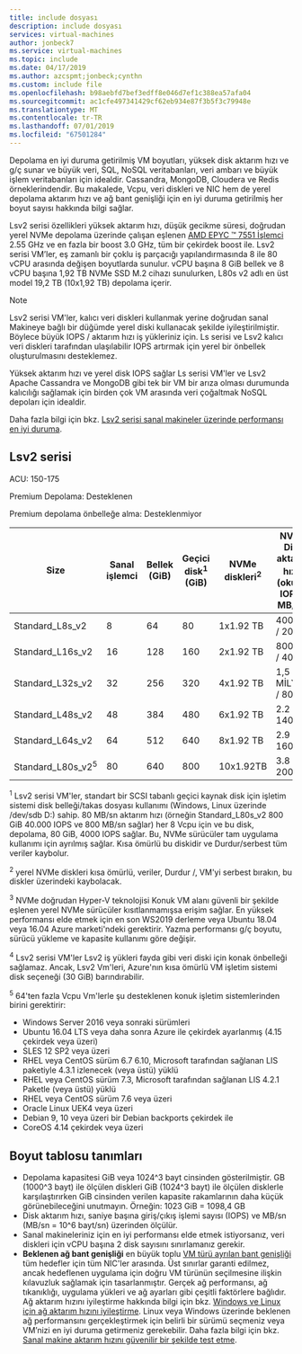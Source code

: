 ```yaml
---
title: include dosyası
description: include dosyası
services: virtual-machines
author: jonbeck7
ms.service: virtual-machines
ms.topic: include
ms.date: 04/17/2019
ms.author: azcspmt;jonbeck;cynthn
ms.custom: include file
ms.openlocfilehash: b98aebfd7bef3edff8e046d7ef1c388ea57afa04
ms.sourcegitcommit: ac1cfe497341429cf62eb934e87f3b5f3c79948e
ms.translationtype: MT
ms.contentlocale: tr-TR
ms.lasthandoff: 07/01/2019
ms.locfileid: "67501284"
---
```

Depolama en iyi duruma getirilmiş VM boyutları, yüksek disk aktarım hızı ve g/ç sunar ve büyük veri, SQL, NoSQL veritabanları, veri ambarı ve büyük işlem veritabanları için idealdir.  Cassandra, MongoDB, Cloudera ve Redis örneklerindendir. Bu makalede, Vcpu, veri diskleri ve NIC hem de yerel depolama aktarım hızı ve ağ bant genişliği için en iyi duruma getirilmiş her boyut sayısı hakkında bilgi sağlar.

Lsv2 serisi özellikleri yüksek aktarım hızı, düşük gecikme süresi, doğrudan yerel NVMe depolama üzerinde çalışan eşlenen [AMD EPYC &trade; 7551 İşlemci](https://www.amd.com/en/products/epyc-7000-series) 2.55 GHz ve en fazla bir boost 3.0 GHz, tüm bir çekirdek boost ile. Lsv2 serisi VM’ler, eş zamanlı bir çoklu iş parçacığı yapılandırmasında 8 ile 80 vCPU arasında değişen boyutlarda sunulur.  vCPU başına 8 GiB bellek ve 8 vCPU başına 1,92 TB NVMe SSD M.2 cihazı sunulurken, L80s v2 adlı en üst model 19,2 TB (10x1,92 TB) depolama içerir.

> [!NOTE]
> Lsv2 serisi VM'ler, kalıcı veri diskleri kullanmak yerine doğrudan sanal Makineye bağlı bir düğümde yerel diski kullanacak şekilde iyileştirilmiştir. Böylece büyük IOPS / aktarım hızı iş yükleriniz için. Ls serisi ve Lsv2 kalıcı veri diskleri tarafından ulaşılabilir IOPS artırmak için yerel bir önbellek oluşturulmasını desteklemez.
>
> Yüksek aktarım hızı ve yerel disk IOPS sağlar Ls serisi VM'ler ve Lsv2 Apache Cassandra ve MongoDB gibi tek bir VM bir arıza olması durumunda kalıcılığı sağlamak için birden çok VM arasında veri çoğaltmak NoSQL depoları için idealdir.
>
> Daha fazla bilgi için bkz. [Lsv2 serisi sanal makineler üzerinde performansı en iyi duruma](../articles/virtual-machines/linux/storage-performance.md).  


## <a name="lsv2-series"></a>Lsv2 serisi

ACU: 150-175

Premium Depolama: Desteklenen

Premium depolama önbelleğe alma: Desteklenmiyor

| Size          | Sanal işlemci | Bellek (GiB) | Geçici disk<sup>1</sup> (GiB) | NVMe diskleri<sup>2</sup> | NVMe Disk aktarım hızı<sup>3</sup> (okuma IOPS / MB/sn) | Maksimum önbelleğe alınmamış veri diski aktarım hızı (IOPS/MB/sn)<sup>4</sup> | Maksimum veri diskleri | Maks NIC / beklenen ağ bant genişliği (MB/sn) |
|---------------|-----------|-------------|--------------------------|----------------|---------------------------------------------------|-------------------------------------------|------------------------------|------------------------------| 
| Standard_L8s_v2   |  8 |  64 |  80 |  1x1.92 TB  | 400000 / 2000  | 8000/160   | 16 | 2 / 3200  |
| Standard_L16s_v2  | 16 | 128 | 160 |  2x1.92 TB  | 800000 / 4000  | 16000/320  | 32 | 4 / 6400  |
| Standard_L32s_v2  | 32 | 256 | 320 |  4x1.92 TB  | 1,5 MİLYON / 8000    | 32000/640  | 32 | 8 / 12800 |
| Standard_L48s_v2  | 48 | 384 | 480 |  6x1.92 TB  | 2.2 M / 14000   | 48000/960  | 32 | 8 / 16000+ |
| Standard_L64s_v2  | 64 | 512 | 640 |  8x1.92 TB  | 2.9 M / 16000   | 64000/1280 | 32 | 8 / 16000+ |
| Standard_L80s_v2<sup>5</sup> | 80 | 640 | 800 | 10x1.92TB   | 3.8 M / 20000   | 80000/1400 | 32 | 8 / 16000+ |

<sup>1</sup> Lsv2 serisi VM'ler, standart bir SCSI tabanlı geçici kaynak disk için işletim sistemi disk belleği/takas dosyası kullanımı (Windows, Linux üzerinde /dev/sdb D:) sahip. 80 MB/sn aktarım hızı (örneğin Standard_L80s_v2 800 GiB 40.000 IOPS ve 800 MB/sn sağlar) her 8 Vcpu için ve bu disk, depolama, 80 GiB, 4000 IOPS sağlar. Bu, NVMe sürücüler tam uygulama kullanımı için ayrılmış sağlar. Kısa ömürlü bu diskidir ve Durdur/serbest tüm veriler kaybolur.

<sup>2</sup> yerel NVMe diskleri kısa ömürlü, veriler, Durdur /, VM'yi serbest bırakın, bu diskler üzerindeki kaybolacak.

<sup>3</sup> NVMe doğrudan Hyper-V teknolojisi Konuk VM alanı güvenli bir şekilde eşlenen yerel NVMe sürücüler kısıtlanmamışsa erişim sağlar.  En yüksek performansı elde etmek için en son WS2019 derleme veya Ubuntu 18.04 veya 16.04 Azure marketi'ndeki gerektirir.  Yazma performansı g/ç boyutu, sürücü yükleme ve kapasite kullanımı göre değişir.

<sup>4</sup> Lsv2 serisi VM'ler Lsv2 iş yükleri fayda gibi veri diski için konak önbelleği sağlamaz.  Ancak, Lsv2 Vm'leri, Azure'nın kısa ömürlü VM işletim sistemi disk seçeneği (30 GiB) barındırabilir.

<sup>5</sup> 64'ten fazla Vcpu Vm'lerle şu desteklenen konuk işletim sistemlerinden birini gerektirir:
- Windows Server 2016 veya sonraki sürümleri
- Ubuntu 16.04 LTS veya daha sonra Azure ile çekirdek ayarlanmış (4.15 çekirdek veya üzeri)
- SLES 12 SP2 veya üzeri
- RHEL veya CentOS sürüm 6.7 6.10, Microsoft tarafından sağlanan LIS paketiyle 4.3.1 izlenecek (veya üstü) yüklü
- RHEL veya CentOS sürüm 7.3, Microsoft tarafından sağlanan LIS 4.2.1 Paketle (veya üstü) yüklü
- RHEL veya CentOS sürüm 7.6 veya üzeri
- Oracle Linux UEK4 veya üzeri
- Debian 9, 10 veya üzeri bir Debian backports çekirdek ile
- CoreOS 4.14 çekirdek veya üzeri


## <a name="size-table-definitions"></a>Boyut tablosu tanımları

- Depolama kapasitesi GiB veya 1024^3 bayt cinsinden gösterilmiştir. GB (1000^3 bayt) ile ölçülen diskleri GiB (1024^3 bayt) ile ölçülen disklerle karşılaştırırken GiB cinsinden verilen kapasite rakamlarının daha küçük görünebileceğini unutmayın. Örneğin: 1023 GiB = 1098,4 GB
- Disk aktarım hızı, saniye başına giriş/çıkış işlemi sayısı (IOPS) ve MB/sn (MB/sn = 10^6 bayt/sn) üzerinden ölçülür.
- Sanal makineleriniz için en iyi performansı elde etmek istiyorsanız, veri diskleri için vCPU başına 2 disk sayısını sınırlamanız gerekir.
- **Beklenen ağ bant genişliği** en büyük toplu [VM türü ayrılan bant genişliği](../articles/virtual-network/virtual-machine-network-throughput.md) tüm hedefler için tüm NIC'ler arasında. Üst sınırlar garanti edilmez, ancak hedeflenen uygulama için doğru VM türünün seçilmesine ilişkin kılavuzluk sağlamak için tasarlanmıştır. Gerçek ağ performansı, ağ tıkanıklığı, uygulama yükleri ve ağ ayarları gibi çeşitli faktörlere bağlıdır. Ağ aktarım hızını iyileştirme hakkında bilgi için bkz. [Windows ve Linux için ağ aktarım hızını iyileştirme](../articles/virtual-network/virtual-network-optimize-network-bandwidth.md). Linux veya Windows üzerinde beklenen ağ performansını gerçekleştirmek için belirli bir sürümü seçmeniz veya VM’nizi en iyi duruma getirmeniz gerekebilir. Daha fazla bilgi için bkz. [Sanal makine aktarım hızını güvenilir bir şekilde test etme](../articles/virtual-network/virtual-network-bandwidth-testing.md).
